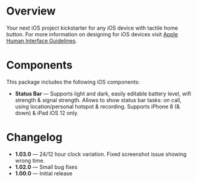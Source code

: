 # Overview

Your next iOS project kickstarter for any iOS device with tactile home button. For more information on designing for iOS devices visit [Apple Human Interface Guidelines](https://developer.apple.com/design/human-interface-guidelines/).

# Components

This package includes the following iOS components:

* **Status Bar** — Supports light and dark, easily editable battery level, wifi strength & signal strength. Allows to show status bar tasks: on call, using location/personal hotspot & recording. Supports iPhone 8 (& down) & iPad iOS 12 only.

# Changelog

* **1.03.0** —  24/12 hour clock variation. Fixed screenshot issue showing wrong time.
* **1.02.0** —  Small bug fixes
* **1.00.0** —  Initial release
